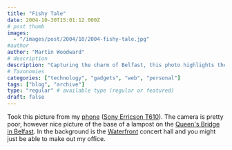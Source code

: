 ```yaml
---
title: "Fishy Tale"
date: 2004-10-30T15:01:12.000Z
# post thumb
images:
  - "/images/post/2004/10/2004-fishy-tale.jpg"
#author
author: "Martin Woodward"
# description
description: "Capturing the charm of Belfast, this photo highlights the lamp post by Queen's Bridge, with the Waterfront concert hall and my office subtly behind."
# Taxonomies
categories: ["technology", "gadgets", "web", "personal"]
tags: ["blog", "archive"]
type: "regular" # available type (regular or featured)
draft: false
---
```

Took this picture from my [phone](http://www.amazon.co.uk/exec/obidos/ASIN/B0000C8RAY/woodwardwebcom) ([Sony Erricson T610](http://www.amazon.co.uk/exec/obidos/ASIN/B0000C8RAY/woodwardwebcom)).  The camera is pretty poor, however nice picture of the base of a lampost on the [Queen's Bridge in Belfast](http://www.multimap.com/map/browse.cgi?lat=54.6&lon=-5.9216&scale=5000&icon=x).  In the background is the [Waterfront](http://www.waterfront.co.uk/homepage.asp) concert hall and you might just be able to make out my office.